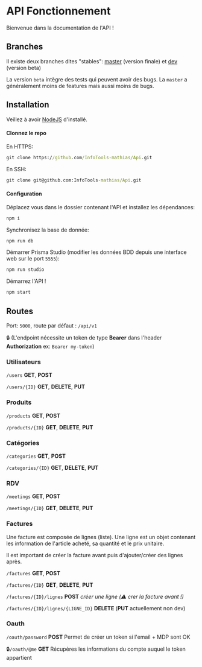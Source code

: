 # API Fonctionnement
Bienvenue dans la documentation de l'API !

## Branches
Il existe deux branches dites "stables": [master](https://github.com/InfoTools-mathias/Api/tree/master) (version finale) et [dev](https://github.com/InfoTools-mathias/Api/tree/dev) (version beta)

La version `beta` intègre des tests qui peuvent avoir des bugs.
La `master` a généralement moins de features mais aussi moins de bugs.

## Installation
Veillez à avoir [NodeJS](https://nodejs.org/en/) d'installé.

#### Clonnez le repo

En HTTPS:
```cmd
git clone https://github.com/InfoTools-mathias/Api.git
```

En SSH:
```cmd
git clone git@github.com:InfoTools-mathias/Api.git
```
#### Configuration

Déplacez vous dans le dossier contenant l'API et installez les dépendances:
```cmd
npm i
```

Synchronisez la base de donnée:
```cmd
npm run db
```

Démarrer Prisma Studio (modifier les données BDD depuis une interface web sur le port `5555`):
```cmd
npm run studio
```

Démarrez l'API !
```cmd
npm start
```

## Routes
Port: `5000`, route par défaut : `/api/v1`

🔒 (L'endpoint nécessite un token de type **Bearer** dans l'header **Authorization** ex: `Bearer my-token`)

### Utilisateurs

`/users` **GET**, **POST**

`/users/{ID}` **GET**, **DELETE**, **PUT**

### Produits

`/products` **GET**, **POST**

`/products/{ID}` **GET**, **DELETE**, **PUT**

### Catégories

`/categories` **GET**, **POST**

`/categories/{ID}` **GET**, **DELETE**, **PUT**


### RDV

`/meetings` **GET**, **POST**

`/meetings/{ID}` **GET**, **DELETE**, **PUT**


### Factures

Une facture est composée de lignes (liste). Une ligne est un objet contenant les information de l'article acheté, sa quantité et le prix unitaire.

Il est important de créer la facture avant puis d'ajouter/créer des lignes après.

`/factures` **GET**, **POST**

`/factures/{ID}` **GET**, **DELETE**, **PUT**

`/factures/{ID}/lignes` **POST** *créer une ligne (:warning: crer la facture avant !)*

`/factures/{ID}/lignes/{LIGNE_ID}` **DELETE** (**PUT** actuellement non dev)


### Oauth

`/oauth/password` **POST** Permet de créer un token si l'email + MDP sont OK

🔒`/oauth/@me` **GET** Récupères les informations du compte auquel le token appartient

